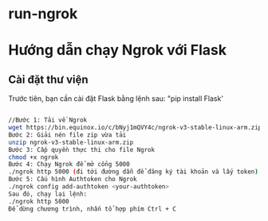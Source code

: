 # run-ngrok
# Hướng dẫn chạy Ngrok với Flask

## Cài đặt thư viện

Trước tiên, bạn cần cài đặt Flask bằng lệnh sau:
"pip install Flask'
```bash

//Bước 1: Tải về Ngrok
wget https://bin.equinox.io/c/bNyj1mQVY4c/ngrok-v3-stable-linux-arm.zip
Bước 2: Giải nén file zip vừa tải
unzip ngrok-v3-stable-linux-arm.zip
Bước 3: Cấp quyền thực thi cho file Ngrok
chmod +x ngrok
Bước 4: Chạy Ngrok để mở cổng 5000
./ngrok http 5000 (đi tới đường dẫn để đăng ký tài khoản và lấy token)
Bước 5: Cấu hình Authtoken cho Ngrok
./ngrok config add-authtoken <your-authtoken>
Sau đó, chạy lại lệnh:
./ngrok http 5000
Để dừng chương trình, nhấn tổ hợp phím Ctrl + C
